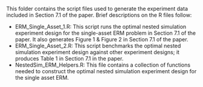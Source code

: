 This folder contains the script files used to generate the experiment data included in Section 7.1 of the paper. Brief descriptions on the R files follow:

* ERM_Single_Asset_1.R: This script runs the optimal nested simulation experiment design for the single-asset ERM problem in Section 7.1 of the paper. It also generates Figure 1 & Figure 2 in Section 7.1 of the paper.
* ERM_Single_Asset_2.R: This script benchmarks the optimal nested simulation experiment design against other experiment designs; it produces Table 1 in Section 7.1 in the paper.
* NestedSim_ERM_Helpers.R: This file contains a collection of functions needed to construct the optimal nested simulation experiment design for the single asset ERM.
